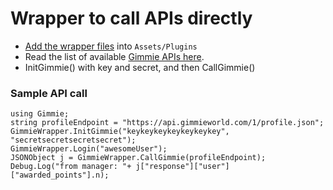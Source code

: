 # Wrapper to call APIs directly

- [Add the wrapper files](https://github.com/gimmie/unity/tree/master/Wrapper) into `Assets/Plugins`
- Read the list of available [Gimmie APIs here](http://developer.gimmieworld.com/gimmie-api/).
- InitGimmie() with key and secret, and then CallGimmie()

### Sample API call
    using Gimmie;
    string profileEndpoint = "https://api.gimmieworld.com/1/profile.json";
    GimmieWrapper.InitGimmie("keykeykeykeykeykeykey", "secretsecretsecretsecret");
    GimmieWrapper.Login("awesomeUser");
    JSONObject j = GimmieWrapper.CallGimmie(profileEndpoint);
    Debug.Log("from manager: "+ j["response"]["user"]["awarded_points"].n);
